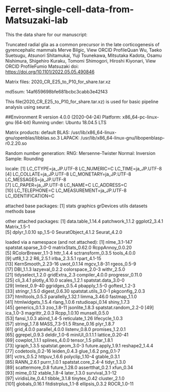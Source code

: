 # Ferret-single-cell-data-from-Matsuzaki-lab

This the data share for our manuscript: 

Truncated radial glia as a common precursor in the late corticogenesis of gyrencephalic mammals
Merve Bilgic, View ORCID ProfileQuan Wu, Taeko Suetsugu, Atsunori Shitamukai, Yuji Tsunekawa, Mitsutaka Kadota, Osamu Nishimura, Shigehiro Kuraku, Tomomi Shimogori, Hiroshi Kiyonari, View ORCID ProfileFumio Matsuzaki
doi: https://doi.org/10.1101/2022.05.05.490846 


Matrix files: 2020_CR_E25_to_P10_for_share.tar.xz

md5sum: 14af659698bfe681bcbc3cabb3e42f43

This file(2020_CR_E25_to_P10_for_share.tar.xz) is used for basic pipeline analysis using seurat.

##Environment
R version 4.0.0 (2020-04-24)
Platform: x86_64-pc-linux-gnu (64-bit)
Running under: Ubuntu 18.04.5 LTS

Matrix products: default
BLAS:   /usr/lib/x86_64-linux-gnu/openblas/libblas.so.3
LAPACK: /usr/lib/x86_64-linux-gnu/libopenblasp-r0.2.20.so

Random number generation:
 RNG:     Mersenne-Twister 
 Normal:  Inversion 
 Sample:  Rounding 
 
locale:
 [1] LC_CTYPE=ja_JP.UTF-8       LC_NUMERIC=C               LC_TIME=ja_JP.UTF-8       
 [4] LC_COLLATE=ja_JP.UTF-8     LC_MONETARY=ja_JP.UTF-8    LC_MESSAGES=ja_JP.UTF-8   
 [7] LC_PAPER=ja_JP.UTF-8       LC_NAME=C                  LC_ADDRESS=C              
[10] LC_TELEPHONE=C             LC_MEASUREMENT=ja_JP.UTF-8 LC_IDENTIFICATION=C       

attached base packages:
[1] stats     graphics  grDevices utils     datasets  methods   base     

other attached packages:
[1] data.table_1.14.4  patchwork_1.1.2    ggplot2_3.4.1      Matrix_1.5-1      
[5] dplyr_1.0.10       sp_1.5-0           SeuratObject_4.1.2 Seurat_4.2.0      

loaded via a namespace (and not attached):
  [1] nlme_3.1-147          spatstat.sparse_3.0-0 matrixStats_0.62.0    RcppAnnoy_0.0.20     
  [5] RColorBrewer_1.1-3    httr_1.4.4            sctransform_0.3.5     tools_4.0.0          
  [9] utf8_1.2.2            R6_2.5.1              irlba_2.3.5.1         rpart_4.1-15         
 [13] KernSmooth_2.23-16    uwot_0.1.14           mgcv_1.8-31           rgeos_0.5-9          
 [17] DBI_1.1.3             lazyeval_0.2.2        colorspace_2.0-3      withr_2.5.0          
 [21] tidyselect_1.2.0      gridExtra_2.3         compiler_4.0.0        progressr_0.11.0     
 [25] cli_3.4.1             plotly_4.10.0         scales_1.2.1          spatstat.data_3.0-0  
 [29] lmtest_0.9-40         ggridges_0.5.4        pbapply_1.5-0         goftest_1.2-3        
 [33] stringr_1.5.0         digest_0.6.30         spatstat.utils_3.0-1  pkgconfig_2.0.3      
 [37] htmltools_0.5.3       parallelly_1.32.1     limma_3.46.0          fastmap_1.1.0        
 [41] htmlwidgets_1.5.4     rlang_1.0.6           rstudioapi_0.14       shiny_1.7.3          
 [45] generics_0.1.3        zoo_1.8-11            jsonlite_1.8.3        spatstat.random_2.2-0
 [49] ica_1.0-3             magrittr_2.0.3        Rcpp_1.0.10           munsell_0.5.0        
 [53] fansi_1.0.3           abind_1.4-5           reticulate_1.26       lifecycle_1.0.3      
 [57] stringi_1.7.8         MASS_7.3-51.5         Rtsne_0.16            plyr_1.8.7           
 [61] grid_4.0.0            parallel_4.0.0        listenv_0.8.0         promises_1.2.0.1     
 [65] ggrepel_0.9.3         deldir_1.0-6          miniUI_0.1.1.1        lattice_0.20-41      
 [69] cowplot_1.1.1         splines_4.0.0         tensor_1.5            pillar_1.8.1         
 [73] igraph_1.3.5          spatstat.geom_3.0-3   future.apply_1.9.1    reshape2_1.4.4       
 [77] codetools_0.2-16      leiden_0.4.3          glue_1.6.2            png_0.1-7            
 [81] vctrs_0.5.2           httpuv_1.6.6          polyclip_1.10-4       gtable_0.3.1         
 [85] RANN_2.6.1            purrr_1.0.1           spatstat.core_2.4-4   tidyr_1.3.0          
 [89] scattermore_0.8       future_1.28.0         assertthat_0.2.1      xfun_0.34            
 [93] mime_0.12             xtable_1.8-4          later_1.3.0           survival_3.1-12      
 [97] viridisLite_0.4.1     tibble_3.1.8          tinytex_0.42          cluster_2.1.0        
[101] globals_0.16.1        fitdistrplus_1.1-8    ellipsis_0.3.2        ROCR_1.0-11     
